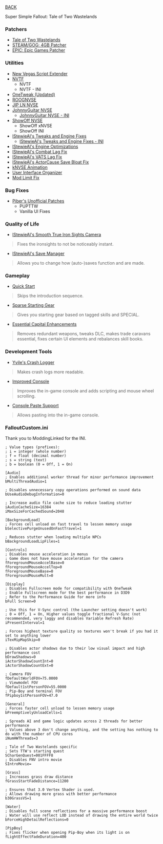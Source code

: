 
[BACK](..)

Super Simple Fallout: Tale of Two Wastelands

### Patchers
- [Tale of Two Wastelands](https://mod.pub/ttw/133-tale-of-two-wastelands)
- [STEAM/GOG: 4GB Patcher](https://www.nexusmods.com/newvegas/mods/62552)
- [EPIC: Epic Games Patcher](https://www.nexusmods.com/newvegas/mods/81281)

### Utilities
- [New Vegas Script Extender](https://www.nexusmods.com/newvegas/mods/67883)
- [NVTF](https://www.nexusmods.com/newvegas/mods/66537)
    - NVTF
    - NVTF - INI
- [OneTweak (Updated)](https://www.nexusmods.com/newvegas/mods/79211)
- [ROOGNVSE](https://www.nexusmods.com/newvegas/mods/77415)
- [JIP LN NVSE](https://www.nexusmods.com/newvegas/mods/58277)
- [JohnnyGuitar NVSE](https://www.nexusmods.com/newvegas/mods/66927)
    - [JohnnyGuitar NVSE - INI](https://www.nexusmods.com/newvegas/mods/86200)
- [ShowOff NVSE](https://www.nexusmods.com/newvegas/mods/72541)
    - ShowOff xNVSE
    - ShowOff INI
- [lStewieAl's Tweaks and Engine Fixes](https://www.nexusmods.com/newvegas/mods/66347)
    - [lStewieAl's Tweaks and Engine Fixes - INI](https://www.nexusmods.com/newvegas/mods/76522)
- [lStewieAl's Engine Optimizations](https://www.nexusmods.com/newvegas/mods/80993)
- [lStewieAl's Combat Lag Fix](https://www.nexusmods.com/newvegas/mods/71973)
- [lStewieAl's VATS Lag Fix](https://www.nexusmods.com/newvegas/mods/84823)
- [lStewieAl's ActorCause Save Bloat Fix](https://www.nexusmods.com/newvegas/mods/80666)
- [kNVSE Animation](https://www.nexusmods.com/newvegas/mods/71336)
- [User Interface Organizer](https://www.nexusmods.com/newvegas/mods/57174)
- [Mod Limit Fix](https://www.nexusmods.com/newvegas/mods/68714)

### Bug Fixes
- [Piber's Unofficial Patches](https://www.nexusmods.com/newvegas/mods/90124)
    - PUPTTW
    - Vanilla UI Fixes

### Quality of Life
- [lStewieAl's Smooth True Iron Sights Camera](https://www.nexusmods.com/newvegas/mods/69074)
> Fixes the ironsights to not be noticeably instant.
- [lStewieAl's Save Manager](https://www.nexusmods.com/newvegas/mods/67248)
> Allows you to change how (auto-)saves function and are made.

### Gameplay
- [Quick Start](https://www.nexusmods.com/newvegas/mods/65937)
> Skips the introduction sequence.
- [Sparse Starting Gear](https://www.nexusmods.com/newvegas/mods/78088)
> Gives you starting gear based on tagged skills and SPECIAL.
- [Essential Capital Enhancements](https://www.nexusmods.com/newvegas/mods/89636)
> Removes redundant weapons, tweaks DLC, makes trade caravans essential, fixes certain UI elements and rebalances skill books.

### Development Tools
- [Yvile's Crash Logger](https://www.nexusmods.com/newvegas/mods/82540)
> Makes crash logs more readable.
- [Improved Console](https://www.nexusmods.com/newvegas/mods/70801)
> Improves the in-game console and adds scripting and mouse wheel scrolling.
- [Console Paste Support](https://www.nexusmods.com/newvegas/mods/65906)
> Allows pasting into the in-game console.

### FalloutCustom.ini
Thank you to ModdingLinked for the INI.
```
; Value types (prefixes):
; i = integer (whole number)
; f = float (decimal number)
; s = string (text)
; b = boolean (0 = Off, 1 = On)

[Audio]
; Enables additional worker thread for minor performance improvement
bMultiThreadAudio=1

; Disables unnecessary copy operations performed on sound data
bUseAudioDebugInformation=0

; Increase audio file cache size to reduce loading stutter
iAudioCacheSize=16384
iMaxSizeForCachedSound=2048

[BackgroundLoad]
; Forces cell unload on fast travel to lessen memory usage
bSelectivePurgeUnusedOnFastTravel=1

; Reduces stutter when loading multiple NPCs
bBackgroundLoadLipFiles=1

[Controls]
; Disables mouse acceleration in menus
; Game does not have mouse acceleration for the camera
fForegroundMouseAccelBase=0
fForegroundMouseAccelTop=0
fForegroundMouseBase=0
fForegroundMouseMult=0

[Display]
; Disables Fullscreen mode for compatibility with OneTweak
; Enable Fullscreen mode for the best performance in D3D9
; Refer to the Performance Guide for more info
bFull Screen=0

; Use this for V-Sync control (the Launcher setting doesn't work)
; 0 = Off, 1 = On, Higher values toggle fractional V-Sync (not recommended, very laggy and disables Variable Refresh Rate)
iPresentInterval=1

; Forces highest texture quality so textures won't break if you had it set to anything lower
iTexMipMapSkip=0

; Disables actor shadows due to their low visual impact and high performance cost
bDrawShadows=0
iActorShadowCountInt=0
iActorShadowCountExt=0

; Camera FOV
fDefaultWorldFOV=75.0000
; Viewmodel FOV
fDefault1stPersonFOV=55.0000
; Pip-Boy and terminal FOV
fPipboy1stPersonFOV=47.0

[General]
; Forces faster cell unload to lessen memory usage
bPreemptivelyUnloadCells=1

; Spreads AI and game logic updates across 2 threads for better performance
; Values above 3 don't change anything, and the setting has nothing to do with the number of CPU cores
iNumHWThreads=3

; Tale of Two Wastelands specific
; Sets TTW's starting quest
SCharGenQuest=001FFFF8
; Disables FNV intro movie
SIntroMovie=

[Grass]
; Increases grass draw distance
fGrassStartFadeDistance=11200

; Ensures that 3.0 Vertex Shader is used.
; Allows drawing more grass with better performance
b30GrassVS=1

[Water]
; Disables full scene reflections for a massive performance boost
; Water will use reflect LOD instead of drawing the entire world twice
bForceHighDetailReflections=0

[PipBoy]
; Fixes flicker when opening Pip-Boy when its light is on
fLightEffectFadeDuration=400
```